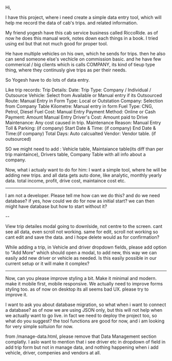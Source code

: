 Hi, 

I have this project, where i need create a simple data entry tool, which will help me record the data of cab's trips. and related information. 

My friend yogesh have this cab service business called RiccoRide. as of now he does this manual work, notes down each things in a book. I tried using exl but that not much good for proper tool. 

He have multiple vehicles on his own, which he sends for trips. then he also can send someone else's vechicle on commission basic. and he have few commerical / big clients which is calls COMPANY, its kind of tieup type thing, where they continusly give trips as per their needs. 

So Yogesh have to do lots of data entry. 

Like trip records: 
Trip Details:
Date:
Trip Type: Company / Individual / Outsource 
Vehicle: Select from Available or Manual entry if its Outsourced 
Route: Manual Entry in Form
Type: Local or Outstation 
Company: Selection from Company Table
Kilometre: Manual entry in form
Fuel Type: CNG, Petrol, Diesel 
Fuel Cost: Manual Entry 
Payment Method: Online or Cash 
Payment: Amount Manual Entry 
Driver's Cost: Amount paid to Drive 
Maintenance: Any cost caused in trip. 
Maintenance Reason: Manual Entry 
Toll & Parking: (if company)
Start Date & Time: (if company)
End Date & Time:(if company)
Total Days: Auto calcualted
Vendor: Vendor table. (if outsourced) 

SO we might need to add :
Vehicle table, Maintaiance table(its diff than per trip maintaince), Drivers table, Company Table with all info about a company. 

Now, what i actualy want to do for him:
I want a simple tool, where he will be adding new trips. and all data gets auto done, like analytic, monthly yearly data. total income, profit, drive cost, maintaince cost etc. 


---
I am not a developer. Please tell me how can we do this? 
and do we need database? if yes, how could we do for now as initial start? we can then might have database but how to start without it? 

--

View trip detailes modal going to downlside, not centre to the screen. cant see all data, even scroll not working. 
same for edit, scroll not working so cant edit and save the data. and i hope delete would as for confirmation?

While adding a trip, in Vehicle and driver dropdown fields, please add option to "Add More" which should open a modal, to add new, this way we can easily add new driver or vehicle as needed. Is this easily possible in our current setup or it will make it complex?


---

Now, can you please improve styling a bit. Make it minimal and modern. make it mobile first, mobile responsive. We actually need to improve forms styling too. as of now on desktop its all seems bad UX. please try to improve it. 


I want to ask you about database migration, so what when i want to connect a database? as of now we are using JSON only, but this will not help when we actually want to go live. in fact we need to deploy the project too, so what do you suggest? the tool functions are good for now, and i am looking for very simple soltuion for now. 


from /manage-data.html, please remove that Data Management section complatly. I aslo want to mention that i see driver etc in dropdown of field in add trip form but not in manage data, and nothing happening when i add vehicle, driver, compenies and vendors at all. 